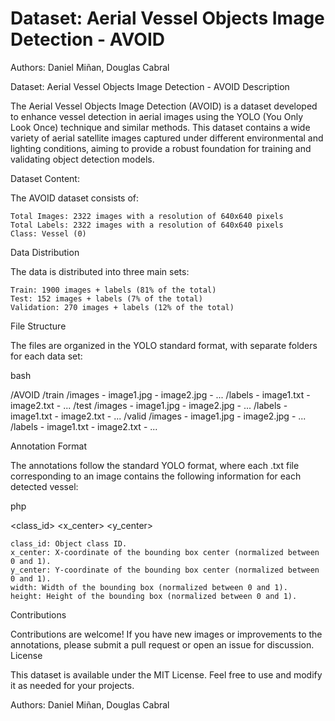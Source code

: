 # Dataset: Aerial Vessel Objects Image Detection - AVOID

Authors: Daniel Miñan, Douglas Cabral

Dataset: Aerial Vessel Objects Image Detection - AVOID
Description

The Aerial Vessel Objects Image Detection (AVOID) is a dataset developed to enhance vessel detection in aerial images using the YOLO (You Only Look Once) technique and similar methods. This dataset contains a wide variety of aerial satellite images captured under different environmental and lighting conditions, aiming to provide a robust foundation for training and validating object detection models.

Dataset Content:

The AVOID dataset consists of:

    Total Images: 2322 images with a resolution of 640x640 pixels
    Total Labels: 2322 images with a resolution of 640x640 pixels
    Class: Vessel (0)

Data Distribution

The data is distributed into three main sets:

    Train: 1900 images + labels (81% of the total)
    Test: 152 images + labels (7% of the total)
    Validation: 270 images + labels (12% of the total)
    
File Structure

The files are organized in the YOLO standard format, with separate folders for each data set:

bash

/AVOID
    /train
        /images
            - image1.jpg
            - image2.jpg
            - ...
        /labels
            - image1.txt
            - image2.txt
            - ...
    /test
        /images
            - image1.jpg
            - image2.jpg
            - ...
        /labels
            - image1.txt
            - image2.txt
            - ...
    /valid
        /images
            - image1.jpg
            - image2.jpg
            - ...
        /labels
            - image1.txt
            - image2.txt
            - ...

Annotation Format

The annotations follow the standard YOLO format, where each .txt file corresponding to an image contains the following information for each detected vessel:

php

<class_id> <x_center> <y_center> <width> <height>

    class_id: Object class ID.
    x_center: X-coordinate of the bounding box center (normalized between 0 and 1).
    y_center: Y-coordinate of the bounding box center (normalized between 0 and 1).
    width: Width of the bounding box (normalized between 0 and 1).
    height: Height of the bounding box (normalized between 0 and 1).
    

Contributions

Contributions are welcome! If you have new images or improvements to the annotations, please submit a pull request or open an issue for discussion.
License

This dataset is available under the MIT License. Feel free to use and modify it as needed for your projects.












Authors: Daniel Miñan, Douglas Cabral
